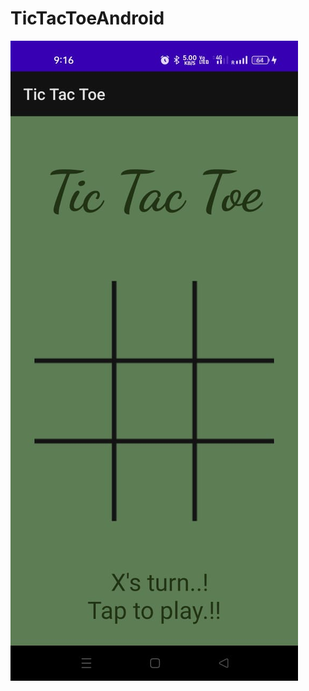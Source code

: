 # TicTacToeAndroid

![InitialPhaseLook](https://github.com/st2251/TicTacToeAndroid/blob/master/app/src/main/res/drawable/tic1.jpeg)
